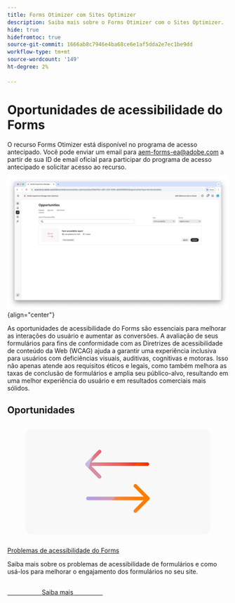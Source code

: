```yaml
---
title: Forms Otimizer com Sites Optimizer
description: Saiba mais sobre o Forms Otimizer com o Sites Optimizer.
hide: true
hidefromtoc: true
source-git-commit: 1666ab8c7946e4ba68ce6e1af5dda2e7ec1be9dd
workflow-type: tm+mt
source-wordcount: '149'
ht-degree: 2%

---
```



# Oportunidades de acessibilidade do Forms

<span class="preview"> O recurso Forms Otimizer está disponível no programa de acesso antecipado. Você pode enviar um email para aem-forms-ea@adobe.com a partir de sua ID de email oficial para participar do programa de acesso antecipado e solicitar acesso ao recurso. </span>

![Oportunidades de acessibilidade do Forms](./assets/form-accesibility/hero.png){align="center"}


As oportunidades de acessibilidade do Forms são essenciais para melhorar as interações do usuário e aumentar as conversões. A avaliação de seus formulários para fins de conformidade com as Diretrizes de acessibilidade de conteúdo da Web (WCAG) ajuda a garantir uma experiência inclusiva para usuários com deficiências visuais, auditivas, cognitivas e motoras. Isso não apenas atende aos requisitos éticos e legais, como também melhora as taxas de conclusão de formulários e amplia seu público-alvo, resultando em uma melhor experiência do usuário e em resultados comerciais mais sólidos.

## Oportunidades

<!-- CARDS
 
* ../documentation/opportunities/low-views.md
  {title=Low views}
  {image=../assets/common/card-bag.png}
* ../documentation/opportunities/low-conversions.md
  {title=Low conversions}
  {image=../assets/common/card-bag.png}

--->
<!-- START CARDS HTML - DO NOT MODIFY BY HAND -->
<div class="columns">
    <div class="column is-half-tablet is-half-desktop is-one-third-widescreen" aria-label="Forms Accessibility issues">
        <div class="card" style="height: 100%; display: flex; flex-direction: column; height: 100%;">
            <div class="card-image">
                <figure class="image x-is-16by9">
                    <a href="../documentation/opportunities/forms-accessibility-issues.md" title="Problemas de acessibilidade do Forms" target="_blank" rel="referrer">
                        <img class="is-bordered-r-small" src="../assets/common/card-arrows.png" alt="Problemas de acessibilidade do Forms"
                             style="width: 100%; aspect-ratio: 16 / 9; object-fit: cover; overflow: hidden; display: block; margin: auto;">
                    </a>
                </figure>
            </div>
            <div class="card-content is-padded-small" style="display: flex; flex-direction: column; flex-grow: 1; justify-content: space-between;">
                <div class="top-card-content">
                    <p class="headline is-size-6 has-text-weight-bold">
                        <a href="../documentation/opportunities/forms-accessibility-issues.md" target="_blank" rel="referrer" title="Problemas de acessibilidade do Forms">Problemas de acessibilidade do Forms</a>
                    </p>
                    <p class="is-size-6">Saiba mais sobre os problemas de acessibilidade de formulários e como usá-los para melhorar o engajamento dos formulários no seu site.</p>
                </div>
                <a href="../documentation/opportunities/forms-accessibility-issues.md" target="_blank" rel="referrer" class="spectrum-Button spectrum-Button--outline spectrum-Button--primary spectrum-Button--sizeM" style="align-self: flex-start; margin-top: 1rem;">
                    <span class="spectrum-Button-label has-no-wrap has-text-weight-bold">Saiba mais</span>
                </a>
            </div>
        </div>
    </div>
</div>
<!-- END CARDS HTML - DO NOT MODIFY BY HAND -->

